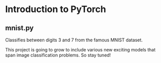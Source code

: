 # Introduction to PyTorch

## mnist.py
Classifies between digits 3 and 7 from the famous MNIST dataset.

This project is going to grow to include various new exciting models that span image classification problems. So stay tuned!
